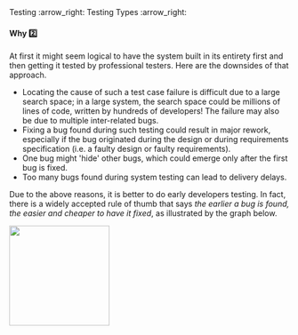 <div id="path">Testing :arrow_right: Testing Types :arrow_right:</div>

<div id="title">

#### Why :two:

</div>

<div id="body">

At first it might seem logical to have the system built in its entirety first and then getting it tested by professional testers. Here are the downsides of that approach.

* Locating the cause of such a test case failure is difficult due to a large search space; in a large system, the search space could be millions of lines of code, written by hundreds of developers! The failure may also be due to multiple inter-related bugs.
* Fixing a bug found during such testing could result in major rework, especially if the bug originated during the design or during requirements specification (i.e. a faulty design or faulty requirements).
* One bug might 'hide' other bugs, which could emerge only after the first bug is fixed.
* Too many bugs found during system testing can lead to delivery delays.

Due to the above reasons, it is better to do early developers testing. In fact, there is a widely accepted rule of thumb that says _the earlier a bug is found, the easier and cheaper to have it fixed_, as illustrated by the graph below.

<img src="{{baseUrl}}/testing/testingTypes/developerTesting/why/images/diagram.png" height="180" />
<p/>

</div>

<div id="extras">

<include src="exercises.md" />

</div>


</div>
